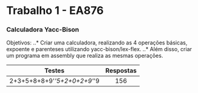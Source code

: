 <h1> Trabalho 1 -  EA876 </h1>
<h3> Calculadora Yacc-Bison</h3>

Objetivos:
..* Criar uma calculadora, realizando as 4 operações básicas, expoente e parenteses utilizando yacc-bison/lex-flex. 
..* Além disso, criar um programa em assembly que realiza as mesmas operações.


|Testes  | Respostas |
|:------:|:---------:|
|2+3+5+8+8+9'*'5+2+0+2+9'*'9|156|


